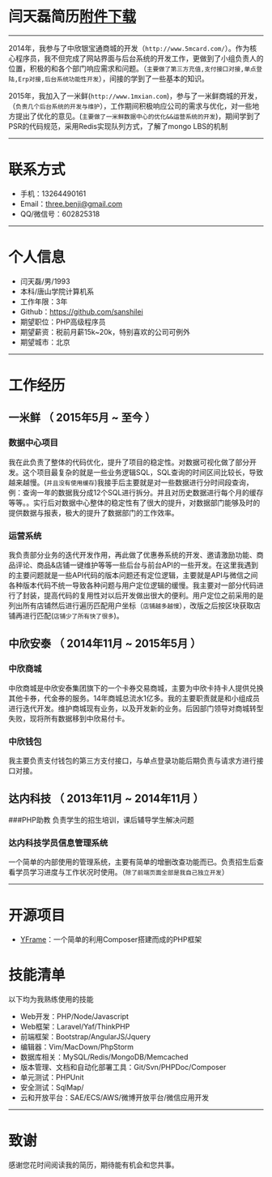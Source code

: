# 闫天磊简历[附件下载](https://raw.githubusercontent.com/threebenji/threebenji.github.io/master/%E9%97%AB%E5%A4%A9%E7%A3%8A%E7%AE%80%E5%8E%86.pdf)
---

2014年，我参与了中欣银宝通商城的开发（```http://www.5mcard.com/```）。作为核心程序员，我不但完成了网站界面与后台系统的开发工作，更做到了小组负责人的位置，积极的和各个部门响应需求和问题。（```主要做了第三方充值,支付接口对接,单点登陆,Erp对接,后台系统功能性开发```），间接的学到了一些基本的知识。

2015年，我加入了一米鲜(```http://www.1mxian.com```)，参与了一米鲜商城的开发，（``` 负责几个后台系统的开发与维护 ```），工作期间积极响应公司的需求与优化，对一些地方提出了优化的意见。(```主要做了一米鲜数据中心的优化&&运营系统的开发```)，期间学到了PSR的代码规范，采用Redis实现队列方式，了解了mongo LBS的机制

---

# 联系方式

- 手机：13264490161
- Email：three.benji@gmail.com
- QQ/微信号：602825318

---

# 个人信息

 - 闫天磊/男/1993 
 - 本科/唐山学院计算机系 
 - 工作年限：3年
 - Github：https://github.com/sanshilei 
 - 期望职位：PHP高级程序员
 - 期望薪资：税前月薪15k~20k，特别喜欢的公司可例外
 - 期望城市：北京

---

# 工作经历
## 一米鲜 （ 2015年5月 ~ 至今 ）

### 数据中心项目 
我在此负责了整体的代码优化，提升了项目的稳定性。对数据可视化做了部分开发。这个项目最复杂的就是一些业务逻辑SQL，SQL查询的时间区间比较长，导致越来越慢。(```并且没有使用缓存```)我接手后主要就是对一些数据进行分时间段查询，例：查询一年的数据我分成12个SQL进行拆分。并且对历史数据进行每个月的缓存等等。。实行后对数据中心整体的稳定性有了很大的提升，对数据部门能够及时的提供数据与报表，极大的提升了数据部门的工作效率。


### 运营系统
我负责部分业务的迭代开发作用，再此做了优惠券系统的开发、邀请激励功能、商品评论、商品&店铺一键维护等等一些后台与前台API的一些开发。在这里我遇到的主要问题就是一些API代码的版本问题还有定位逻辑，主要就是API与微信之间各种版本代码不统一导致各种问题与用户定位逻辑的缓慢。我主要对一部分代码进行了封装，提高代码的复用性对以后开发做出很大的便利。用户定位之前采用的是列出所有店铺然后进行遍历匹配用户坐标（```店铺越多越慢```），改版之后按区块获取店铺再进行匹配(```店铺少了所有快了很多```)。

 
## 中欣安泰 （ 2014年11月 ~ 2015年5月 ）

### 中欣商城 
中欣商城是中欣安泰集团旗下的一个卡券交易商城，主要为中欣卡持卡人提供兑换其他卡券，代金券的服务。14年商城总流水1亿多。我的主要职责就是和小组成员进行迭代开发。维护商城现有业务，以及开发新的业务。后因部门领导对商城转型失败，现将所有数据移到中欣易付卡。

### 中欣钱包 
我主要负责支付钱包的第三方支付接口，与单点登录功能后期负责与请求方进行接口对接。

## 达内科技 （ 2013年11月 ~ 2014年11月 ）

###PHP助教
负责学生的招生培训，课后辅导学生解决问题
### 达内科技学员信息管理系统 
一个简单的内部使用的管理系统，主要有简单的增删改查功能而已。负责招生后查看学员学习进度与工作状况时使用。（```除了前端页面全部是我自己独立开发```）



---

# 开源项目

 - [YFrame](https://github.com/sanshilei/YFrame)：一个简单的利用Composer搭建而成的PHP框架
 
# 技能清单

以下均为我熟练使用的技能

- Web开发：PHP/Node/Javascript
- Web框架：Laravel/Yaf/ThinkPHP
- 前端框架：Bootstrap/AngularJS/Jquery
- 编辑器：Vim/MacDown/PhpStorm
- 数据库相关：MySQL/Redis/MongoDB/Memcached
- 版本管理、文档和自动化部署工具：Git/Svn/PHPDoc/Composer
- 单元测试：PHPUnit
- 安全测试：SqlMap/
- 云和开放平台：SAE/ECS/AWS/微博开放平台/微信应用开发

---

# 致谢
感谢您花时间阅读我的简历，期待能有机会和您共事。